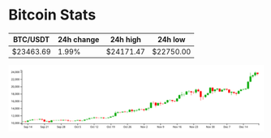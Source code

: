 # Bitcoin Stats

BTC/USDT|24h change|24h high|24h low|
|---|---|---|---|
|$23463.69|1.99%|$24171.47|$22750.00|

<img src="./chart.svg">
